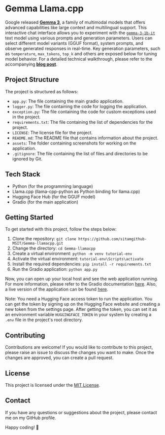 # Gemma Llama.cpp

Google released **[Gemma 3](https://blog.google/technology/developers/gemma-3/)**, a family of multimodal models that offers advanced capabilities like large context and multilingual support. This interactive chat interface allows you to experiment with the [`gemma-3-1b-it`](https://huggingface.co/google/gemma-3-1b-it) text model using various prompts and generation parameters. Users can select different model variants (GGUF format), system prompts, and observe generated responses in real-time. Key generation parameters, such as ⁣`temperature`, `max_tokens`, `top_k` and others are exposed below for tuning model behavior. For a detailed technical walkthrough, please refer to the accompanying **[blog post](https://sitammeur.medium.com/build-your-own-gemma-3-chatbot-with-gradio-and-llama-cpp-46457b22a28e)**.

## Project Structure

The project is structured as follows:

- `app.py`: The file containing the main gradio application.
- `logger.py`: The file containing the code for logging the application.
- `exception.py`: The file containing the code for custom exceptions used in the project.
- `requirements.txt`: The file containing the list of dependencies for the project.
- `LICENSE`: The license file for the project.
- `README.md`: The README file that contains information about the project.
- `assets`: The folder containing screenshots for working on the application.
- `.gitignore`: The file containing the list of files and directories to be ignored by Git.

## Tech Stack

- Python (for the programming language)
- Llama.cpp (llama-cpp-python as Python binding for llama.cpp)
- Hugging Face Hub (for the GGUF model)
- Gradio (for the main application)

## Getting Started

To get started with this project, follow the steps below:

1. Clone the repository: `git clone https://github.com/sitamgithub-MSIT/Gemma-llamacpp.git`
2. Change the directory: `cd Gemma-llamacpp`
3. Create a virtual environment: `python -m venv tutorial-env`
4. Activate the virtual environment: `tutorial-env\Scripts\activate`
5. Install the required dependencies: `pip install -r requirements.txt`
6. Run the Gradio application: `python app.py`

Now, you can open up your local host and see the web application running. For more information, please refer to the Gradio documentation [here](https://www.gradio.app/docs/interface). Also, a live version of the application can be found [here](https://huggingface.co/spaces/sitammeur/Gemma-llamacpp).

Note: You need a Hugging Face access token to run the application. You can get the token by signing up on the Hugging Face website and creating a new token from the settings page. After getting the token, you can set it as an environment variable `HUGGINGFACE_TOKEN` in your system by creating a `.env` file in the project's root directory.

## Contributing

Contributions are welcome! If you would like to contribute to this project, please raise an issue to discuss the changes you want to make. Once the changes are approved, you can create a pull request.

## License

This project is licensed under the [MIT License](LICENSE).

## Contact

If you have any questions or suggestions about the project, please contact me on my GitHub profile.

Happy coding! 🚀
